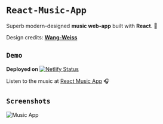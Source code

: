 
# `React-Music-App`

Superb modern-designed **music web-app** built with **React**. 🎵

Design credits:
[**Wang-Weiss**](https://dribbble.com/shots/5658350-12-9-Ipad-Pro-Music-player)



## `Demo`
**Deployed on**
[![Netlify Status](https://api.netlify.com/api/v1/badges/3aba3c43-4c72-4cb1-85f6-03196daf66c3/deploy-status)](https://app.netlify.com/sites/shyams-react-music-app/deploys)

Listen to the music at [React Music App](https://shyams-react-music-app.netlify.app/) 🎧
## `Screenshots`

![Music App](https://github.com/sammy3110/React-Music-App/blob/main/public/Screenshot.jpg)